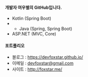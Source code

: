 #### 개발자 여우별의 GitHub입니다.

* Kotlin (Spring Boot)
* * Java (Spring, Spring Boot)
* ASP.NET (MVC, Core)

#### 포트폴리오

* 블로그 : https://devfoxstar.github.io/
* 이메일 : devfoxstar@gmail.com
* 사이트 : http://foxstar.me/
